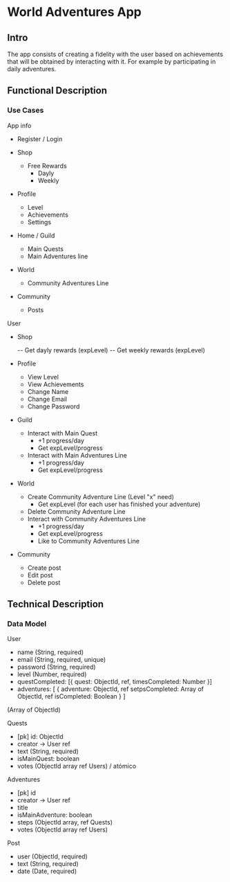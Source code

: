 # World Adventures App

## Intro

The app consists of creating a fidelity with the user based on achievements that will be obtained by interacting with it. For example by participating in daily adventures.

## Functional Description

### Use Cases

App info

- Register / Login

- Shop

  - Free Rewards
    - Dayly
    - Weekly

- Profile

  - Level
  - Achievements
  - Settings

- Home / Guild

  - Main Quests
  - Main Adventures line

- World

  - Community Adventures Line

- Community

  - Posts

User

- Shop

  -- Get dayly rewards (expLevel)
  -- Get weekly rewards (expLevel)

- Profile

  - View Level
  - View Achievements
  - Change Name
  - Change Email
  - Change Password

- Guild

  - Interact with Main Quest
    - +1 progress/day
    - Get expLevel/progress
  - Interact with Main Adventures Line
    - +1 progress/day
    - Get expLevel/progress

- World

  - Create Community Adventure Line (Level "x" need)
    - Get expLevel (for each user has finished your adventure)
  - Delete Community Adventure Line
  - Interact with Community Adventures Line
    - +1 progress/day
    - Get expLevel/progress
    - Like to Community Adventures Line

- Community

  - Create post
  - Edit post
  - Delete post

## Technical Description

### Data Model

User

- name (String, required)
- email (String, required, unique)
- password (String, required)
- level (Number, required)
- questCompleted: [{
  quest: ObjectId, ref,
  timesCompleted: Number
  }]
- adventures: [
  {
  adventure: ObjectId, ref
  setpsCompleted: Array of ObjectId, ref
  isCompleted: Boolean
  }
  ]

(Array of ObjectId)

Quests

- [pk] id: ObjectId
- creator -> User ref
- text (String, required)
- isMainQuest: boolean
- votes (ObjectId array ref Users) / atómico

Adventures

- [pk] id
- creator -> User ref
- title
- isMainAdventure: boolean
- steps (ObjectId array, ref Quests)
- votes (ObjectId array ref Users)

Post

- user (ObjectId, required)
- text (String, required)
- date (Date, required)

